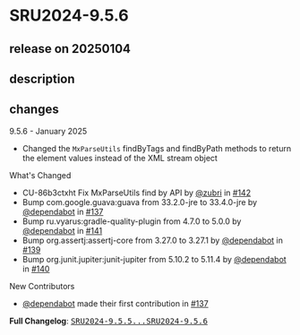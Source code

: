 # SRU2024-9.5.6

## release on 20250104
## description
## changes
9.5.6 - January 2025

* Changed the <code>MxParseUtils</code> findByTags and findByPath methods to return the element values instead of the XML stream object

What's Changed

* CU-86b3ctxht Fix MxParseUtils find by API by <a class="user-mention notranslate" data-hovercard-type="user" data-hovercard-url="/users/zubri/hovercard" data-octo-click="hovercard-link-click" data-octo-dimensions="link_type:self" href="https://github.com/zubri">@zubri</a> in <a class="issue-link js-issue-link" data-error-text="Failed to load title" data-id="2767959841" data-permission-text="Title is private" data-url="https://github.com/prowide/prowide-iso20022/issues/142" data-hovercard-type="pull_request" data-hovercard-url="/prowide/prowide-iso20022/pull/142/hovercard" href="https://github.com/prowide/prowide-iso20022/pull/142">#142</a>
* Bump com.google.guava:guava from 33.2.0-jre to 33.4.0-jre by <a class="user-mention notranslate" data-hovercard-type="organization" data-hovercard-url="/orgs/dependabot/hovercard" data-octo-click="hovercard-link-click" data-octo-dimensions="link_type:self" href="https://github.com/dependabot">@dependabot</a> in <a class="issue-link js-issue-link" data-error-text="Failed to load title" data-id="2766849761" data-permission-text="Title is private" data-url="https://github.com/prowide/prowide-iso20022/issues/137" data-hovercard-type="pull_request" data-hovercard-url="/prowide/prowide-iso20022/pull/137/hovercard" href="https://github.com/prowide/prowide-iso20022/pull/137">#137</a>
* Bump ru.vyarus:gradle-quality-plugin from 4.7.0 to 5.0.0 by <a class="user-mention notranslate" data-hovercard-type="organization" data-hovercard-url="/orgs/dependabot/hovercard" data-octo-click="hovercard-link-click" data-octo-dimensions="link_type:self" href="https://github.com/dependabot">@dependabot</a> in <a class="issue-link js-issue-link" data-error-text="Failed to load title" data-id="2766849877" data-permission-text="Title is private" data-url="https://github.com/prowide/prowide-iso20022/issues/141" data-hovercard-type="pull_request" data-hovercard-url="/prowide/prowide-iso20022/pull/141/hovercard" href="https://github.com/prowide/prowide-iso20022/pull/141">#141</a>
* Bump org.assertj:assertj-core from 3.27.0 to 3.27.1 by <a class="user-mention notranslate" data-hovercard-type="organization" data-hovercard-url="/orgs/dependabot/hovercard" data-octo-click="hovercard-link-click" data-octo-dimensions="link_type:self" href="https://github.com/dependabot">@dependabot</a> in <a class="issue-link js-issue-link" data-error-text="Failed to load title" data-id="2766849828" data-permission-text="Title is private" data-url="https://github.com/prowide/prowide-iso20022/issues/139" data-hovercard-type="pull_request" data-hovercard-url="/prowide/prowide-iso20022/pull/139/hovercard" href="https://github.com/prowide/prowide-iso20022/pull/139">#139</a>
* Bump org.junit.jupiter:junit-jupiter from 5.10.2 to 5.11.4 by <a class="user-mention notranslate" data-hovercard-type="organization" data-hovercard-url="/orgs/dependabot/hovercard" data-octo-click="hovercard-link-click" data-octo-dimensions="link_type:self" href="https://github.com/dependabot">@dependabot</a> in <a class="issue-link js-issue-link" data-error-text="Failed to load title" data-id="2766849858" data-permission-text="Title is private" data-url="https://github.com/prowide/prowide-iso20022/issues/140" data-hovercard-type="pull_request" data-hovercard-url="/prowide/prowide-iso20022/pull/140/hovercard" href="https://github.com/prowide/prowide-iso20022/pull/140">#140</a>

New Contributors

* <a class="user-mention notranslate" data-hovercard-type="organization" data-hovercard-url="/orgs/dependabot/hovercard" data-octo-click="hovercard-link-click" data-octo-dimensions="link_type:self" href="https://github.com/dependabot">@dependabot</a> made their first contribution in <a class="issue-link js-issue-link" data-error-text="Failed to load title" data-id="2766849761" data-permission-text="Title is private" data-url="https://github.com/prowide/prowide-iso20022/issues/137" data-hovercard-type="pull_request" data-hovercard-url="/prowide/prowide-iso20022/pull/137/hovercard" href="https://github.com/prowide/prowide-iso20022/pull/137">#137</a>

<strong>Full Changelog</strong>: <a class="commit-link" href="https://github.com/prowide/prowide-iso20022/compare/SRU2024-9.5.5...SRU2024-9.5.6"><tt>SRU2024-9.5.5...SRU2024-9.5.6</tt></a>

